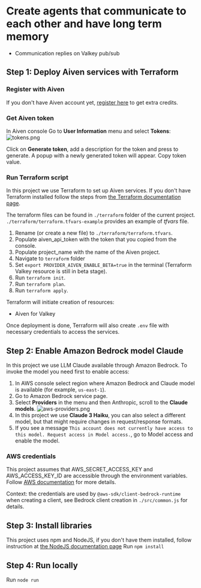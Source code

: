 # Create agents that communicate to each other and have long term memory

- Communication replies on Valkey pub/sub

## Step 1: Deploy Aiven services with Terraform

### Register with Aiven
If you don't have Aiven account yet, [register here](https://go.aiven.io/aws-agents-workshop) to get extra credits.

### Get Aiven token
In Aiven console Go to **User Information** menu and select **Tokens**:
![tokens.png](screenshots%2Ftokens.png)

Click on **Generate token**, add a description for the token and press to generate. A popup with a newly generated token will appear. Copy token value.

### Run Terraform script
In this project we use Terraform to set up Aiven services. If you don't have Terraform installed follow the steps from [the Terraform documentation page](https://developer.hashicorp.com/terraform/install).

The terraform files can be found in `./terraform` folder of the current project.
`./terraform/terraform.tfvars-example` provides an example of *tfvars* file. 

1. Rename (or create a new file) to `./terraform/terraform.tfvars`.
2. Populate aiven_api_token with the token that you copied from the console.
3. Populate project_name with the name of the Aiven project.
4. Navigate to `terraform` folder
5. Set `export PROVIDER_AIVEN_ENABLE_BETA=true` in the terminal (Terraform Valkey resource is still in beta stage).
6. Run `terraform init`.
7. Run `terraform plan`.
8. Run `terraform apply`.

Terraform will initiate creation of resources:
- Aiven for Valkey

Once deployment is done, Terraform will also create `.env` file with necessary credentials to access the services.

## Step 2: Enable Amazon Bedrock model Claude
In this project we use LLM Claude available through Amazon Bedrock.
To invoke the model you need first to enable access:

1. In AWS console select region where Amazon Bedrock and Claude model is available (for example, `us-east-1`).
2. Go to Amazon Bedrock service page.
3. Select **Providers** in the menu and then Anthropic, scroll to the **Claude models**.
![aws-providers.png](screenshots%2Faws-providers.png)
4. In this project we use **Claude 3 Haiku**, you can also select a different model, but that might require changes in request/response formats.
5. If you see a message `This account does not currently have access to this model. Request access in Model access.`, go to Model access and enable the model.

### AWS credentials
This project assumes that AWS_SECRET_ACCESS_KEY and AWS_ACCESS_KEY_ID are accessible through the environment variables. Follow [AWS documentation](https://docs.aws.amazon.com/keyspaces/latest/devguide/access.credentials.html) for more details.

Context: the credentials are used by `@aws-sdk/client-bedrock-runtime` when creating a client, see Bedrock client creation in `./src/common.js` for details.

## Step 3: Install libraries
This project uses npm and NodeJS, if you don't have them installed, follow instruction at [the NodeJS documentation page](https://nodejs.org/en/learn/getting-started/how-to-install-nodejs)
Run
``npm install``

## Step 4: Run locally
Run
``node run``






